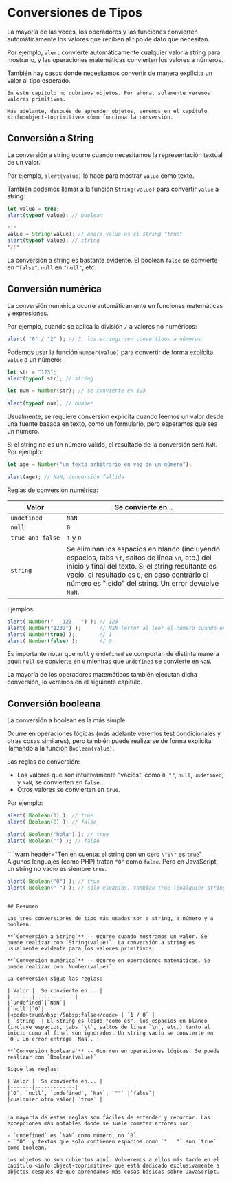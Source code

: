 # Conversiones de Tipos

La mayoría de las veces, los operadores y las funciones convierten automáticamente los valores que reciben al tipo de dato que necesitan.

Por ejemplo, `alert` convierte automáticamente cualquier valor a string para mostrarlo, y las operaciones matemáticas convierten los valores a números.

También hay casos donde necesitamos convertir de manera explícita un valor al tipo esperado.

```smart header="Por ahora, no hablaremos de los objetos"
En este capítulo no cubrimos objetos. Por ahora, solamente veremos valores primitivos.

Más adelante, después de aprender objetos, veremos en el capítulo <info:object-toprimitive> cómo funciona la conversión.
```

## Conversión a String

La conversión a string ocurre cuando necesitamos la representación textual de un valor.

Por ejemplo, `alert(value)` lo hace para mostrar `value` como texto.

También podemos llamar a la función `String(value)` para convertir `value` a string:

```js run
let value = true;
alert(typeof value); // boolean

*!*
value = String(value); // ahora value es el string "true"
alert(typeof value); // string
*/!*
```

La conversión a string es bastante evidente. El boolean `false` se convierte en `"false"`, `null` en `"null"`, etc.

## Conversión numérica

La conversión numérica ocurre automáticamente en funciones matemáticas y expresiones.

Por ejemplo, cuando se aplica la división `/` a valores no numéricos:

```js run
alert( "6" / "2" ); // 3, los strings son convertidos a números
```

Podemos usar la función `Number(value)` para convertir de forma explícita `value` a un número:

```js run
let str = "123";
alert(typeof str); // string

let num = Number(str); // se convierte en 123

alert(typeof num); // number
```

Usualmente, se requiere conversión explícita cuando leemos un valor desde una fuente basada en texto, como un formulario, pero esperamos que sea un número.

Si el string no es un número válido, el resultado de la conversión será `NaN`. Por ejemplo:

```js run
let age = Number("un texto arbitrario en vez de un número");

alert(age); // NaN, conversión fallida
```

Reglas de conversión numérica:

| Valor |  Se convierte en... |
|-------|-------------|
|`undefined`|`NaN`|
|`null`|`0`|
|<code>true&nbsp;and&nbsp;false</code> | `1` y `0` |
| `string` | Se eliminan los espacios en blanco (incluyendo espacios, tabs `\t`, saltos de línea `\n`, etc.) del inicio y final del texto. Si el string resultante es vacío, el resultado es `0`, en caso contrario el número es "leído" del string. Un error devuelve `NaN`. |

Ejemplos:

```js run
alert( Number("   123   ") ); // 123
alert( Number("123z") );      // NaN (error al leer el número cuando encuentra "z")
alert( Number(true) );        // 1
alert( Number(false) );       // 0
```

Es importante notar que `null` y `undefined` se comportan de distinta manera aquí: `null` se convierte en `0` mientras que `undefined` se convierte en `NaN`.

La mayoría de los operadores matemáticos también ejecutan dicha conversión, lo veremos en el siguiente capítulo.

## Conversión booleana

La conversión a boolean es la más simple.

Ocurre en operaciones lógicas (más adelante veremos test condicionales y otras cosas similares), pero también puede realizarse de forma explícita llamando a la función `Boolean(value)`.

Las reglas de conversión:

- Los valores que son intuitivamente "vacíos", como `0`, `""`, `null`, `undefined`, y `NaN`, se convierten en `false`.
- Otros valores se convierten en `true`.

Por ejemplo:

```js run
alert( Boolean(1) ); // true
alert( Boolean(0) ); // false

alert( Boolean("hola") ); // true
alert( Boolean("") ); // false
```

````warn header="Ten en cuenta: el string con un cero `\"0\"` es `true`"
Algunos lenguajes (como PHP) tratan `"0"` como `false`. Pero en JavaScript, un string no vacío es siempre `true`.

```js run
alert( Boolean("0") ); // true
alert( Boolean(" ") ); // sólo espacios, también true (cualquier string no vacío es true)
```
````

## Resumen

Las tres conversiones de tipo más usadas son a string, a número y a boolean.

**`Conversión a String`** -- Ocurre cuando mostramos un valor. Se puede realizar con `String(value)`. La conversión a string es usualmente evidente para los valores primitivos.

**`Conversión numérica`** -- Ocurre en operaciones matemáticas. Se puede realizar con `Number(value)`.

La conversión sigue las reglas:

| Valor |  Se convierte en... |
|-------|-------------|
|`undefined`|`NaN`|
|`null`|`0`|
|<code>true&nbsp;/&nbsp;false</code> | `1 / 0` |
| `string` | El string es leído "como es", los espacios en blanco (incluye espacios, tabs `\t`, saltos de línea `\n`, etc.) tanto al inicio como al final son ignorados. Un string vacío se convierte en `0`. Un error entrega `NaN`. |

**`Conversión booleana`** -- Ocurren en operaciones lógicas. Se puede realizar con `Boolean(value)`.

Sigue las reglas:

| Valor |  Se convierte en... |
|-------|-------------|
|`0`, `null`, `undefined`, `NaN`, `""` |`false`|
|cualquier otro valor| `true` |


La mayoría de estas reglas son fáciles de entender y recordar. Las excepciones más notables donde se suele cometer errores son:

- `undefined` es `NaN` como número, no `0`.
- `"0"` y textos que solo contienen espacios como `"   "` son `true` como boolean.

Los objetos no son cubiertos aquí. Volveremos a ellos más tarde en el capítulo <info:object-toprimitive> que está dedicado exclusivamente a objetos después de que aprendamos más cosas básicas sobre JavaScript.
